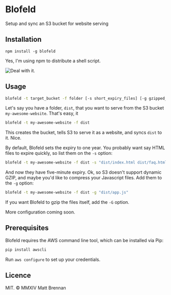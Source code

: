 # Blofeld

Setup and sync an S3 bucket for website serving

## Installation

```
npm install -g blofeld
```

Yes, I'm using npm to distribute a shell script.

![Deal with it.](https://dl.dropboxusercontent.com/u/3723930/deal_with_it.gif)

## Usage

```sh
blofeld -t target_bucket -f folder [-s short_expiry_files] [-g gzipped_files]
```

Let's say you have a folder, `dist`, that you want to serve from the S3 bucket `my-awesome-website`. That's easy, it

```sh
blofeld -t my-awesome-website -f dist
```

This creates the bucket, tells S3 to serve it as a website, and syncs `dist` to it. Nice. 

By default, Blofeld sets the expiry to one year. You probably want say HTML files to expire quickly, so list them on the `-s` option:

```sh
blofeld -t my-awesome-website -f dist -s "dist/index.html dist/faq.html"
```

And now they have five-minute expiry. Ok, so S3 doesn't support dynamic GZIP, and maybe you'd like to compress your Javascript files. Add them to the `-g` option:

```sh
blofeld -t my-awesome-website -f dist -g "dist/app.js"
```

If you want Blofeld to gzip the files itself, add the `-G` option.

More configuration coming soon.

## Prerequisites

Blofeld requires the AWS command line tool, which can be installed via Pip:

```sh
pip install awscli
```

Run `aws configure` to set up your credentials.

## Licence

MIT. &copy; MMXIV Matt Brennan
